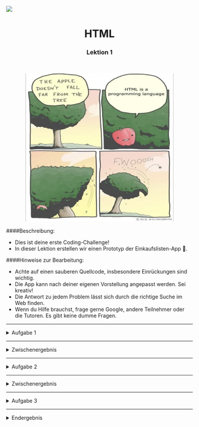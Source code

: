 
![](https://us-central1-progress-markdown.cloudfunctions.net/progress/50)
<h1 align="center">HTML</h1>
<h3 align="center">Lektion 1</h3>
<br>

<p align="center">
  <img src="img/meme-html1.png" width="400" height="400" />
</p>

####Beschreibung:

- Dies ist deine erste Coding-Challenge!
- In dieser Lektion erstellen wir einen Prototyp der Einkaufslisten-App 🛒.

####Hinweise zur Bearbeitung:

- Achte auf einen sauberen Quellcode, insbesondere Einrückungen sind wichtig.
- Die App kann nach deiner eigenen Vorstellung angepasst werden. Sei kreativ!
- Die Antwort zu jedem Problem lässt sich durch die richtige Suche im Web finden.
- Wenn du Hilfe brauchst, frage gerne Google, andere Teilnehmer oder die Tutoren. Es gibt keine dumme Fragen.

---


<details>
<summary>Aufgabe 1</summary>

In der HTML-Datei, `html-lektion1.html` findest du bereits ein erstes HTML Konstrukt. Dieses enthält die 
äußeren `<html>`-Tags mit einem `<head>`-Tag.
1. Erstelle innerhalb des `<head>`-Tags die `<title>`-Tags. Dieser Titel kann zum Beispiel Einkaufslisten-App heißen. 
2. Nun soll in den ersten Abschnitt der Seite folgendes eingefügt werden:
- Eine Überschrift `Einkaufsliste` in Schriftgröße `h1`,
- Ein frei stehender Text `Artikel hinzufügen +` und
- Eine horizontale Linie

</details>

---
<details>
<summary>Zwischenergebnis</summary>

Durch das Erstellen all der neuen HTML-Komponenten, sollte deine App nun ungefähr so aussehen:
<p>
  <img src="img/HTML1-Aufgabe1.png" width="300" height="150" />
</p>
</details>

---
<details>
<summary>Aufgabe 2</summary>

Als Nächstes fügen wir die folgenden Abschnitte hinzu:

1. Der zweite Abschnitt wird die Liste der noch nicht gekauften Waren. Folgende Elemente können eingefügt werden:
- Einen Text `Einkaufen` in Schriftgröße `h2`
- Die drei Artikel `Brokkoli`, `Reis` und `Streukäse`, jeweils mit einem Zeilenumbruch am Ende
- Eine horizontale Linie zum Abschluss
2. Es folgt der Abschnitt mit den bereits gekauften Waren. Hierzu wieder folgendes einfügen:
- Einen Text `Erledigt` in Schriftgröße `h2`
- Einen Artikel `Tofu` mit abschließendem Zeilenumbruch
- Eine horizontale Linie zum Abschluss
3. Wir schließen die Aufgabe 2 ab, indem wir die drei Texte `Gruppen`, `Sortieren`, `Einstellungen` in **jeweils**
   einem eigenen `div`-Element ans Ende des Dokumentes schreiben.


</details>

---
<details>
<summary>Zwischenergebnis</summary>

Durch das Erstellen all der neuen HTML-Komponenten, sollte deine App nun ungefähr so aussehen:
<p>
  <img src="img/HTML1-Aufgabe2.png" width="250" height="400" />
</p>
</details>

---

<details>
<summary>Aufgabe 3</summary>

In dieser Aufgabe bringen wir etwas mehr Form in deine HTML-App
1. Unterteile die Webseite mit den entsprechenden Tags in Header, Main und Footer.
- Header: `Einkaufsliste` bis `Artikel hinzufügen +`
- Main: `Einkaufen` bis `Tofu`
- Footer: `Gruppen` bis `Einstellungen`
2. Unterteile die Rubrik "Einkaufen" und "Erledigt" mitsamt ihrer Unterpunkte in zwei verschiedene Sections.
Dies geschieht mithilfe von `<section>`-Tags.
3. Der Text `Artikel hinzufügen +` soll innerhalb eines `<nav>`-Elements stehen. Setze dies um.
4. Auch die Texte im Footer sollen **gemeinsam** innerhalb **eines** weiteren `<nav>`-Elements stehen.
5. Umschließe nun die `<header>`, `<main>` und die `<footer>` Section mit einem einzigen `<body>`-Tag

</details>

---
<details>
<summary>Endergebnis</summary>

Die App hat sich jetzt zwar kaum verändert, aber es gehört nun mal zu den best-practices, die App in 
verschiedene Bereiche einzuteilen. <br><br>
<p>
  <img src="img/HTML1-Endergebnis.png" width="250" height="400" />
</p>
</details>


<br><br>




